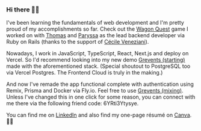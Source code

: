 ### Hi there 👋🏿

I've been learning the fundamentals of web development and I'm pretty proud of my accomplishments so far. Check out the [Wagon Quest](https://www.wagon-quest.xyz/) game I worked on with [Thomas](https://github.com/Tomalexis) and [Paryssa](https://github.com/Paryssatis) as the lead backend developer via Ruby on Rails (thanks to the support of [Cécile Veneziani](https://github.com/cveneziani)).

Nowadays, I work in JavaScript, TypeScript, React, Next.js and deploy on Vercel. So I'd recommend looking into my new demo [Grevents (starting)](https://grevents-starting.vercel.app/) made with the aforementioned stack. (Special shoutout to PostgreSQL too via Vercel Postgres. The Frontend Cloud is truly in the making.)

And now I've remade the app functional complete with authentication using Remix, Prisma and Docker via Fly.io. Feel free to use [Grevents (mixing)](https://grevents.net/). Unless I've changed this in one click for some reason, you can connect with me there via the following friend code: 6YRti3Ytysye.

You can find me on [LinkedIn](https://www.linkedin.com/in/luther-tchofo-safo/) and also find my one-page résumé on [Canva](https://www.canva.com/design/DAFMX5nAK8o/3edY3C531sOeN50ekk-F9g/view). ✍🏿

<!--
**LutherTS/LutherTS** is a ✨ _special_ ✨ repository because its `README.md` (this file) appears on your GitHub profile.

Here are some ideas to get you started:

- 🔭 I’m currently working on ...
- 🌱 I’m currently learning ...
- 👯 I’m looking to collaborate on ...
- 🤔 I’m looking for help with ...
- 💬 Ask me about ...
- 📫 How to reach me: ...
- 😄 Pronouns: ...
- ⚡ Fun fact: ...
-->
